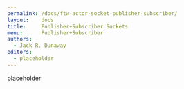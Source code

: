 ```yaml
---
permalink: /docs/ftw-actor-socket-publisher-subscriber/
layout:    docs
title:     Publisher+Subscriber Sockets
menu:      Publisher+Subscriber
authors:
  - Jack R. Dunaway
editors:
  - placeholder
---
```


placeholder
